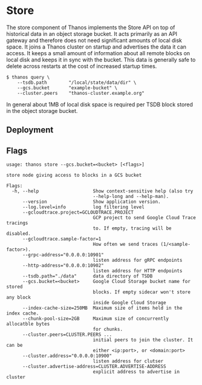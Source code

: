 # Store

The store component of Thanos implements the Store API on top of historical data in an object storage bucket. It acts primarily as an API gateway and therefore does not need significant amounts of local disk space. It joins a Thanos cluster on startup and advertises the data it can access.
It keeps a small amount of information about all remote blocks on local disk and keeps it in sync with the bucket. This data is generally safe to delete across restarts at the cost of increased startup times.

```
$ thanos query \
    --tsdb.path        "/local/state/data/dir" \
    --gcs.bucket       "example-bucket" \
    --cluster.peers    "thanos-cluster.example.org"
```

In general about 1MB of local disk space is required per TSDB block stored in the object storage bucket.

## Deployment
## Flags

[embedmd]:# (flags/store.txt $)
```$
usage: thanos store --gcs.bucket=<bucket> [<flags>]

store node giving access to blocks in a GCS bucket

Flags:
  -h, --help                    Show context-sensitive help (also try
                                --help-long and --help-man).
      --version                 Show application version.
      --log.level=info          log filtering level
      --gcloudtrace.project=GCLOUDTRACE.PROJECT  
                                GCP project to send Google Cloud Trace tracings
                                to. If empty, tracing will be disabled.
      --gcloudtrace.sample-factor=1  
                                How often we send traces (1/<sample-factor>).
      --grpc-address="0.0.0.0:10901"  
                                listen address for gRPC endpoints
      --http-address="0.0.0.0:10902"  
                                listen address for HTTP endpoints
      --tsdb.path="./data"      data directory of TSDB
      --gcs.bucket=<bucket>     Google Cloud Storage bucket name for stored
                                blocks. If empty sidecar won't store any block
                                inside Google Cloud Storage
      --index-cache-size=250MB  Maximum size of items held in the index cache.
      --chunk-pool-size=2GB     Maximum size of concurrently allocatble bytes
                                for chunks.
      --cluster.peers=CLUSTER.PEERS ...  
                                initial peers to join the cluster. It can be
                                either <ip:port>, or <domain:port>
      --cluster.address="0.0.0.0:10900"  
                                listen address for clutser
      --cluster.advertise-address=CLUSTER.ADVERTISE-ADDRESS  
                                explicit address to advertise in cluster

```
